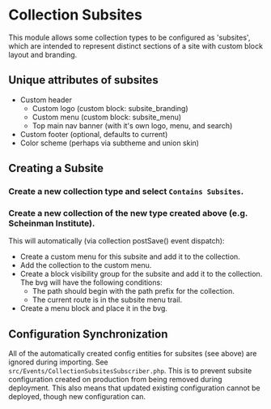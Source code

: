 # Collection Subsites

This module allows some collection types to be configured as 'subsites', which are intended to represent distinct sections of a site with custom block layout and branding.

## Unique attributes of subsites

- Custom header
  - Custom logo (custom block: subsite_branding)
  - Custom menu (custom block: subsite_menu)
  - Top main nav banner (with it's own logo, menu, and search)
- Custom footer (optional, defaults to current)
- Color scheme (perhaps via subtheme and union skin)

## Creating a Subsite

### Create a new collection type and select `Contains Subsites`.

### Create a new collection of the new type created above (e.g. Scheinman Institute).

This will automatically (via collection postSave() event dispatch):

- Create a custom menu for this subsite and add it to the collection.
- Add the collection to the custom menu.
- Create a block visibility group for the subsite and add it to the collection. The bvg will have the following conditions:
  - The path should begin with the path prefix for the collection.
  - The current route is in the subsite menu trail.
- Create a menu block and place it in the bvg.


## Configuration Synchronization

All of the automatically created config entities for subsites (see above) are ignored during importing. See `src/Events/CollectionSubsitesSubscriber.php`. This is to prevent subsite configuration created on production from being removed during deployment. This also means that updated existing configuration cannot be deployed, though new configuration can.
